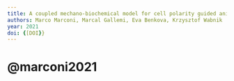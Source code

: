 ```yaml
---
title: A coupled mechano-biochemical model for cell polarity guided anisotropic root growth
authors: Marco Marconi, Marcal Gallemi, Eva Benkova, Krzysztof Wabnik
year: 2021
doi: {[DOI}}
---
```

# @marconi2021


